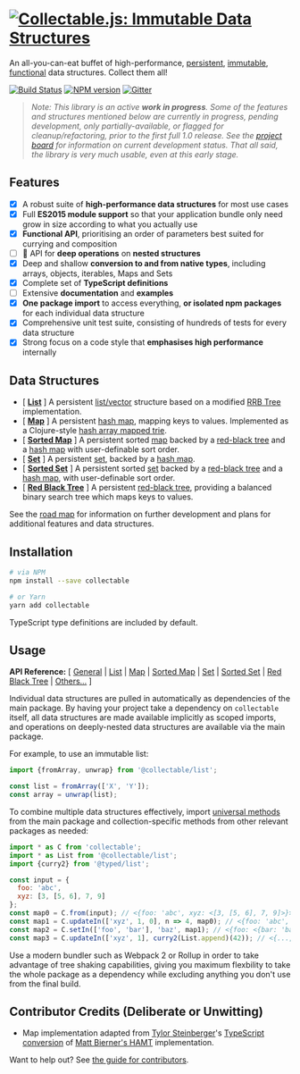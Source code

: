 # [![Collectable.js: Immutable Data Structures](https://github.com/frptools/collectable/raw/master/.assets/logo.png)](https://github.com/frptools/collectable)

An all-you-can-eat buffet of high-performance, [persistent](https://en.wikipedia.org/wiki/Persistent_data_structure), [immutable](https://en.wikipedia.org/wiki/Immutable_object), [functional](https://en.wikipedia.org/wiki/Functional_programming) data structures. Collect them all!

[![Build Status](https://travis-ci.org/frptools/collectable.svg?branch=master)](https://travis-ci.org/frptools/collectable)
[![NPM version](https://badge.fury.io/js/collectable.svg)](http://badge.fury.io/js/collectable)
[![Gitter](https://badges.gitter.im/gitterHQ/gitter.svg)](https://gitter.im/FRPTools/Lobby)

> _Note: This library is an active **work in progress**. Some of the features and structures mentioned below are currently in progress, pending development, only partially-available, or flagged for cleanup/refactoring, prior to the first full 1.0 release. See the [project board](https://github.com/frptools/collectable/projects) for information on current development status. That all said, the library is very much usable, even at this early stage._

## Features

- [x] A robust suite of **high-performance data structures** for most use cases
- [x] Full **ES2015 module support** so that your application bundle only need grow in size according to what you actually use
- [x] **Functional API**, prioritising an order of parameters best suited for currying and composition
- [ ] :construction: API for **deep operations** on **nested structures**
- [x] Deep and shallow **conversion to and from native types**, including arrays, objects, iterables, Maps and Sets
- [x] Complete set of **TypeScript definitions**
- [ ] Extensive **documentation** and **examples**
- [x] **One package import** to access everything, **or isolated npm packages** for each individual data structure
- [x] Comprehensive unit test suite, consisting of hundreds of tests for every data structure
- [x] Strong focus on a code style that **emphasises high performance** internally

## Data Structures

- [ **[List](/packages/list#collectablejs-immutable-list)** ] A persistent [list/vector](https://en.wikipedia.org/wiki/List_(abstract_data_type)) structure based on a modified [RRB Tree](https://infoscience.epfl.ch/record/169879/files/RMTrees.pdf) implementation.
- [ **[Map](/packages/map#collectablejs-immutable-map)** ] A persistent [hash map](https://en.wikipedia.org/wiki/Associative_array), mapping keys to values. Implemented as a Clojure-style [hash array mapped trie](https://en.wikipedia.org/wiki/Hash_array_mapped_trie).
- [ **[Sorted Map](/packages/sorted-map#collectablejs-immutable-sorted-map)** ] A persistent sorted [map](https://en.wikipedia.org/wiki/Associative_array) backed by a [red-black tree](/packages/red-black-tree#collectablejs-immutable-sorted-set) and a [hash map](/packages/map#collectablejs-immutable-map) with user-definable sort order.
- [ **[Set](/packages/set#collectablejs-immutable-set)** ] A persistent [set](https://en.wikipedia.org/wiki/Set_(abstract_data_type)), backed by a [hash map](/packages/map#collectablejs-immutable-map).
- [ **[Sorted Set](/packages/sorted-set#collectablejs-immutable-sorted-set)** ] A persistent sorted [set](https://en.wikipedia.org/wiki/Set_(abstract_data_type)) backed by a [red-black tree](/packages/red-black-tree#collectablejs-immutable-red-black-tree) and a [hash map](https://en.wikipedia.org/wiki/Associative_array), with user-definable sort order.
- [ **[Red Black Tree](/packages/red-black-tree#collectablejs-immutable-red-black-tree)** ] A persistent [red-black tree](https://en.wikipedia.org/wiki/Red%E2%80%93black_tree), providing a balanced binary search tree which maps keys to values.

See the [road map](https://github.com/frptools/collectable/wiki) for information on further development and plans for additional features and data structures.

## Installation

```bash
# via NPM
npm install --save collectable

# or Yarn
yarn add collectable
```

TypeScript type definitions are included by default.

## Usage

**API Reference:**
[ [General](/docs/index.md#collectablejs-general-api)
| [List](/packages/list#collectablejs-immutable-list)
| [Map](/packages/map#collectablejs-immutable-map)
| [Sorted Map](/packages/sorted-map#collectablejs-immutable-sorted-map)
| [Set](/packages/set#collectablejs-immutable-set)
| [Sorted Set](/packages/sorted-set#collectablejs-immutable-sorted-set)
| [Red Black Tree](/packages/red-black-tree#collectablejs-immutable-red-black-tree)
| [Others...](https://github.com/frptools/collectable/wiki) ]

Individual data structures are pulled in automatically as dependencies of the main package. By having your project take a dependency on `collectable` itself, all data structures are made available implicitly as scoped imports, and operations on deeply-nested data structures are available via the main package.

For example, to use an immutable list:

```js
import {fromArray, unwrap} from '@collectable/list';

const list = fromArray(['X', 'Y']);
const array = unwrap(list);
```

To combine multiple data structures effectively, import [universal methods](/docs/index.md) from the main package and collection-specific methods from other relevant packages as needed:

```js
import * as C from 'collectable';
import * as List from '@collectable/list';
import {curry2} from '@typed/list';

const input = {
  foo: 'abc',
  xyz: [3, [5, 6], 7, 9]
};
const map0 = C.from(input); // <{foo: 'abc', xyz: <[3, [5, 6], 7, 9]>}>
const map1 = C.updateIn(['xyz', 1, 0], n => 4, map0); // <{foo: 'abc', xyz: <[3, [4, 6], 7, 9]>}>
const map2 = C.setIn(['foo', 'bar'], 'baz', map1); // <{foo: <{bar: 'baz'}>, xyz: ...>
const map3 = C.updateIn(['xyz', 1], curry2(List.append)(42)); // <{..., xyz: <[3, [5, 6, 42], 7, 9]>}>
```

Use a modern bundler such as Webpack 2 or Rollup in order to take advantage of tree shaking capabilities, giving you maximum flexbility to take the whole package as a dependency while excluding anything you don't use from the final build.

## Contributor Credits (Deliberate or Unwitting)

- Map implementation adapted from [Tylor Steinberger](https://github.com/TylorS)'s [TypeScript conversion](https://github.com/TylorS/typed-hashmap) of [Matt Bierner's HAMT](https://github.com/mattbierner/hamt_plus) implementation.

Want to help out? See [the guide for contributors](CONTRIBUTING.md).
